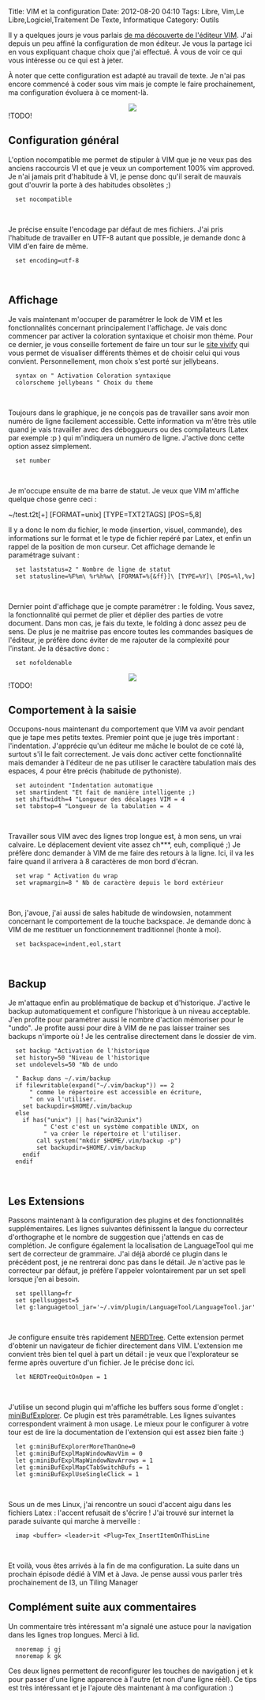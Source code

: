Title: VIM et la configuration
Date: 2012-08-20 04:10
Tags:  Libre, Vim,Le Libre,Logiciel,Traitement De Texte, Informatique
Category: Outils

Il y a quelques jours je vous parlais [de ma découverte de l'éditeur
VIM](http://armaklan.org/blog/article23/a-la-decouverte-de-vim). J'ai depuis un
peu affiné la configuration de mon éditeur. Je vous la partage ici en vous
expliquant chaque choix que j'ai effectué. À vous de voir ce qui vous
intéresse ou ce qui est à jeter.

À noter que cette configuration est adapté au travail de texte. Je n'ai pas
encore commencé à coder sous vim mais je compte le faire prochainement, ma
configuration évoluera à ce moment-là.

<center> <a href="http://armaklan.org/pix/?img=1345428424.png"><img
src="http://armaklan.org/pix/upload/img/1345428424.png"/></a></center> !TODO!
<h2>   Configuration général</h2>

L'option nocompatible me permet de stipuler à VIM que je ne veux pas des
anciens raccourcis VI et que je veux un comportement 100% vim approved. Je n'ai
jamais prit d'habitude à VI, je pense donc qu'il serait de mauvais gout
d'ouvrir la porte à des habitudes obsolètes ;)


      set nocompatible

 

Je précise ensuite l'encodage par défaut de mes fichiers. J'ai pris l'habitude
de travailler en UTF-8 autant que possible, je demande donc à VIM d'en faire de
même.


      set encoding=utf-8

 

<h2>     Affichage</h2>

Je vais maintenant m'occuper de paramétrer le look de VIM et les
fonctionnalités concernant principalement l'affichage. Je vais donc commencer
par activer la coloration syntaxique et choisir mon thème. Pour ce dernier, je
vous conseille fortement de faire un tour sur le [site
vivify](http://bytefluent.com/vivify/) qui vous permet de visualiser différents
thèmes et de choisir celui qui vous convient. Personnellement, mon choix s'est
porté sur jellybeans.


      syntax on " Activation Coloration syntaxique
      colorscheme jellybeans " Choix du theme

 

Toujours dans le graphique, je ne conçois pas de travailler sans avoir mon
numéro de ligne facilement accessible. Cette information va m'être très utile
quand je vais travailler avec des déboggueurs ou des compilateurs (Latex par
exemple :p ) qui m'indiquera un numéro de ligne. J'active donc cette option
assez simplement.


      set number

 

Je m'occupe ensuite de ma barre de statut. Je veux que VIM m'affiche quelque
chose genre ceci :

~/test.t2t[+] [FORMAT=unix] [TYPE=TXT2TAGS] [POS=5,8]

Il y a donc le nom du fichier, le mode (insertion, visuel, commande), des
informations sur le format et le type de fichier repéré par Latex, et enfin un
rappel de la position de mon curseur. Cet affichage demande le paramétrage
suivant :


      set laststatus=2 " Nombre de ligne de statut
      set statusline=%F%m\ %r%h%w\ [FORMAT=%{&ff}]\ [TYPE=%Y]\ [POS=%l,%v]

 

Dernier point d'affichage que je compte paramétrer : le folding. Vous savez, la
fonctionnalité qui permet de plier et déplier des parties de votre document.
Dans mon cas, je fais du texte, le folding à donc assez peu de sens. De plus je
ne maitrise pas encore toutes les commandes basiques de l'éditeur, je préfère
donc éviter de me rajouter de la complexité pour l'instant. Je la désactive
donc :


      set nofoldenable

<center> <a href="http://armaklan.org/pix/?img=1345428480.png"><img
src="http://armaklan.org/pix/upload/img/1345428480.png"/></a></center> !TODO!
<h2>   Comportement à la saisie</h2>

Occupons-nous maintenant du comportement que VIM va avoir pendant que je tape
mes petits textes. Premier point que je juge très important : l'indentation.
J'apprécie qu'un éditeur me mâche le boulot de ce coté là, surtout s'il le
fait correctement. Je vais donc activer cette fonctionnalité mais demander à
l'éditeur de ne pas utiliser le caractère tabulation mais des espaces, 4 pour
être précis (habitude de pythoniste).


      set autoindent "Indentation automatique
      set smartindent "Et fait de manière intelligente ;)
      set shiftwidth=4 "Longueur des décalages VIM = 4
      set tabstop=4 "Longueur de la tabulation = 4

 

Travailler sous VIM avec des lignes trop longue est, à mon sens, un vrai
calvaire. Le déplacement devient vite assez ch***, euh, compliqué ;) Je
préfère donc demander à VIM de me faire des retours à la ligne. Ici, il va
les faire quand il arrivera à 8 caractères de mon bord d'écran.


      set wrap " Activation du wrap
      set wrapmargin=8 " Nb de caractère depuis le bord extérieur

 

Bon, j'avoue, j'ai aussi de sales habitude de windowsien, notamment concernant
le comportement de la touche backspace. Je demande donc à VIM de me restituer
un fonctionnement traditionnel (honte à moi).


      set backspace=indent,eol,start

 

<h2>     Backup</h2>

Je m'attaque enfin au problématique de backup et d'historique. J'active le
backup automatiquement et configure l'historique à un niveau acceptable. J'en
profite pour paramétrer aussi le nombre d'action mémoriser pour le "undo". Je
profite aussi pour dire à VIM de ne pas laisser trainer ses backups n'importe
où ! Je les centralise directement dans le dossier de vim.


      set backup "Activation de l'historique
      set history=50 "Niveau de l'historique
      set undolevels=50 "Nb de undo

      " Backup dans ~/.vim/backup
      if filewritable(expand("~/.vim/backup")) == 2
          " comme le répertoire est accessible en écriture,
          " on va l'utiliser.
      	set backupdir=$HOME/.vim/backup
      else
      	if has("unix") || has("win32unix")
              " C'est c'est un système compatible UNIX, on
              " va créer le répertoire et l'utiliser.
      		call system("mkdir $HOME/.vim/backup -p")
      		set backupdir=$HOME/.vim/backup
      	endif
      endif

 

<h2>     Les Extensions</h2>

Passons maintenant à la configuration des plugins et des fonctionnalités
supplémentaires. Les lignes suivantes définissent la langue du correcteur
d'orthographe et le nombre de suggestion que j'attends en cas de complétion. Je
configure également la localisation de LanguageTool qui me sert de correcteur
de grammaire. J'ai déjà abordé ce plugin dans le précédent post, je ne
rentrerai donc pas dans le détail. Je n'active pas le correcteur par défaut,
je préfère l'appeler volontairement par un set spell lorsque j'en ai besoin.


      set spelllang=fr
      set spellsuggest=5
      let g:languagetool_jar='~/.vim/plugin/LanguageTool/LanguageTool.jar'

 

Je configure ensuite très rapidement
[NERDTree](http://www.vim.org/scripts/script.php?script_id=1658). Cette
extension permet d'obtenir un navigateur de fichier directement dans VIM.
L'extension me convient très bien tel quel à part un détail : je veux que
l'explorateur se ferme après ouverture d'un fichier. Je le précise donc ici.


      let NERDTreeQuitOnOpen = 1

 

J'utilise un second plugin qui m'affiche les buffers sous forme d'onglet :
[miniBufExplorer](http://www.vim.org/scripts/script.php?script_id=159). Ce
plugin est très paramétrable. Les lignes suivantes correspondent vraiment à
mon usage. Le mieux pour le configurer à votre tour est de lire la
documentation de l'extension qui est assez bien faite :)


      let g:miniBufExplorerMoreThanOne=0
      let g:miniBufExplMapWindowNavVim = 0
      let g:miniBufExplMapWindowNavArrows = 1
      let g:miniBufExplMapCTabSwitchBufs = 1
      let g:miniBufExplUseSingleClick = 1

 

Sous un de mes Linux, j'ai rencontre un souci d'accent aigu dans les fichiers
Latex : l'accent refusait de s'écrire ! J'ai trouvé sur internet la parade
suivante qui marche à merveille :


      imap <buffer> <leader>it <Plug>Tex_InsertItemOnThisLine

 

Et voilà, vous êtes arrivés à la fin de ma configuration. La suite dans un
prochain épisode dédié à VIM et à Java. Je pense aussi vous parler très
prochainement de I3, un Tiling Manager

<h2>     Complément suite aux commentaires</h2>

Un commentaire très intéressant m'a signalé une astuce pour la navigation
dans les lignes trop longues. Merci à lid.


      nnoremap j gj
      nnoremap k gk

Ces deux lignes permettent de reconfigurer les touches de navigation j et k pour
passer d'une ligne apparence à l'autre (et non d'une ligne réèl). Ce tips est
très intéressant et je l'ajoute dès maintenant à ma configuration :)


